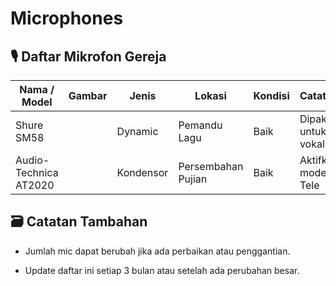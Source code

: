 # Microphones

## 🎙️ Daftar Mikrofon Gereja

| Nama / Model          | Gambar | Jenis     | Lokasi             | Kondisi | Catatan             |
| --------------------- | ------ | --------- | ------------------ | ------- | :------------------ |
| Shure SM58            |        | Dynamic   | Pemandu Lagu       | Baik    | Dipakai untuk vokal |
| Audio-Technica AT2020 |        | Kondensor | Persembahan Pujian | Baik    | Aktifkan mode Tele  |

## 🗃️ Catatan Tambahan

- Jumlah mic dapat berubah jika ada perbaikan atau penggantian.

- Update daftar ini setiap 3 bulan atau setelah ada perubahan besar.
